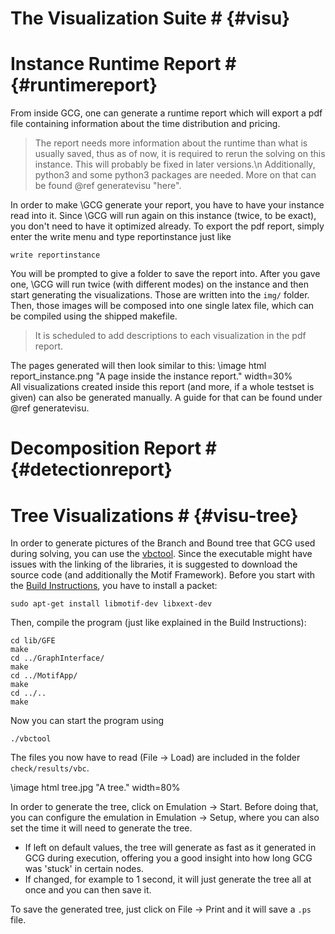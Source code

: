 # The Visualization Suite # {#visu}

# Instance Runtime Report # {#runtimereport}
From inside GCG, one can generate a runtime report which will export a pdf file containing information about the time distribution and pricing.

> The report needs more information about the runtime than what is usually saved, thus as of now, it is required to rerun the solving on this instance.
> This will probably be fixed in later versions.\n
> Additionally, python3 and some python3 packages are needed. More on that can be found @ref generatevisu "here".

In order to make \GCG generate your report, you have to have your instance read into it. Since \GCG will run again on this instance (twice, to be exact), you don't need to have it optimized already. To export the pdf report, simply enter the write menu and type reportinstance just like

    write reportinstance

You will be prompted to give a folder to save the report into. After you gave one, \GCG will run twice (with different modes) on the instance and then start generating the visualizations. Those are written into the `img/` folder. Then, those images will be composed into one single latex file, which can be compiled using the shipped makefile.

> It is scheduled to add descriptions to each visualization in the pdf report.

The pages generated will then look similar to this:
\image html report_instance.png "A page inside the instance report." width=30%
<br/>
All visualizations created inside this report (and more, if a whole testset is given) can also be generated manually. A guide for that can be found under @ref generatevisu.

# Decomposition Report # {#detectionreport}


# Tree Visualizations # {#visu-tree}
In order to generate pictures of the Branch and Bound tree that GCG used during solving, you can use the [vbctool](https://informatik.uni-koeln.de/ls-juenger/vbctool/). Since the executable might have issues with the linking of the libraries, it is suggested to download the source code (and additionally the Motif Framework). Before you start with the [Build Instructions](https://informatik.uni-koeln.de/fileadmin/projects/vbctool/INSTALL), you have to install a packet:

    sudo apt-get install libmotif-dev libxext-dev

Then, compile the program (just like explained in the Build Instructions):

    cd lib/GFE
    make
    cd ../GraphInterface/
    make
    cd ../MotifApp/
    make
    cd ../..
    make

Now you can start the program using

    ./vbctool

The files you now have to read (File -> Load) are included in the folder `check/results/vbc`.

\image html tree.jpg "A tree." width=80%

In order to generate the tree, click on Emulation -> Start. Before doing that, you can configure the emulation in Emulation -> Setup, where you can also set the time it will need to generate the tree.
- If left on default values, the tree will generate as fast as it generated in GCG during execution, offering you a good insight into how long GCG was 'stuck' in certain nodes.
- If changed, for example to 1 second, it will just generate the tree all at once and you can then save it.

To save the generated tree, just click on File -> Print and it will save a `.ps` file.
